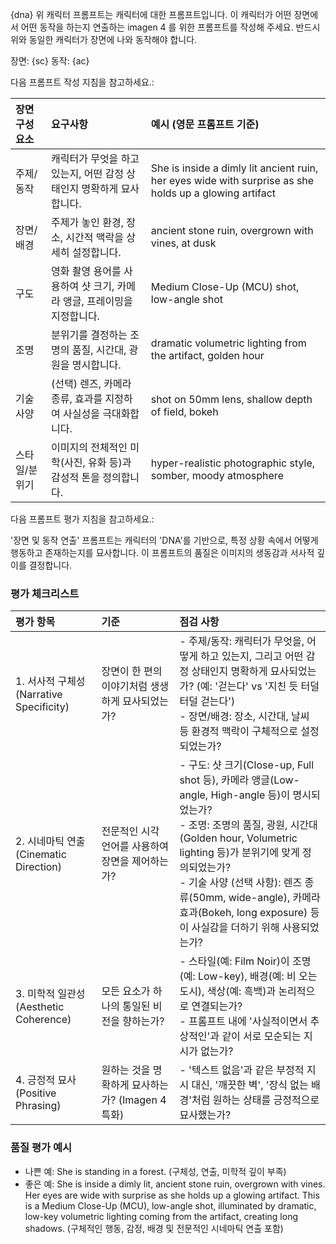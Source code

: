 {dna}
위 캐릭터 프롬프트는 캐릭터에 대한 프롬프트입니다. 이 캐릭터가 어떤 장면에서 어떤 동작을 하는지 연출하는 imagen 4 를 위한 프롬프트를 작성해 주세요. 반드시 위와 동일한 캐릭터가 장면에 나와 동작해야 합니다.

장면: {sc}
동작: {ac}

다음 프롬프트 작성 지침을 참고하세요.:

| 장면 구성 요소 | 요구사항 | 예시 (영문 프롬프트 기준) |
| :--- | :--- | :--- |
| 주제/동작 | 캐릭터가 무엇을 하고 있는지, 어떤 감정 상태인지 명확하게 묘사합니다. | She is inside a dimly lit ancient ruin, her eyes wide with surprise as she holds up a glowing artifact |
| 장면/배경 | 주제가 놓인 환경, 장소, 시간적 맥락을 상세히 설정합니다. | ancient stone ruin, overgrown with vines, at dusk |
| 구도 | 영화 촬영 용어를 사용하여 샷 크기, 카메라 앵글, 프레이밍을 지정합니다. | Medium Close-Up (MCU) shot, low-angle shot |
| 조명 | 분위기를 결정하는 조명의 품질, 시간대, 광원을 명시합니다. | dramatic volumetric lighting from the artifact, golden hour |
| 기술 사양 | (선택) 렌즈, 카메라 종류, 효과를 지정하여 사실성을 극대화합니다. | shot on 50mm lens, shallow depth of field, bokeh |
| 스타일/분위기 | 이미지의 전체적인 미학(사진, 유화 등)과 감성적 톤을 정의합니다. | hyper-realistic photographic style, somber, moody atmosphere |

다음 프롬프트 평가 지침을 참고하세요.:

'장면 및 동작 연출' 프롬프트는 캐릭터의 'DNA'를 기반으로, 특정 상황 속에서 어떻게 행동하고 존재하는지를 묘사합니다. 이 프롬프트의 품질은 이미지의 생동감과 서사적 깊이를 결정합니다.

### 평가 체크리스트

| 평가 항목 | 기준 | 점검 사항 |
| :--- | :--- | :--- |
| 1. 서사적 구체성 (Narrative Specificity) | 장면이 한 편의 이야기처럼 생생하게 묘사되었는가? | - 주제/동작: 캐릭터가 무엇을, 어떻게 하고 있는지, 그리고 어떤 감정 상태인지 명확하게 묘사되었는가? (예: '걷는다' vs '지친 듯 터덜터덜 걷는다')<br>- 장면/배경: 장소, 시간대, 날씨 등 환경적 맥락이 구체적으로 설정되었는가? |
| 2. 시네마틱 연출 (Cinematic Direction) | 전문적인 시각 언어를 사용하여 장면을 제어하는가? | - 구도: 샷 크기(Close-up, Full shot 등), 카메라 앵글(Low-angle, High-angle 등)이 명시되었는가?<br>- 조명: 조명의 품질, 광원, 시간대(Golden hour, Volumetric lighting 등)가 분위기에 맞게 정의되었는가?<br>- 기술 사양 (선택 사항): 렌즈 종류(50mm, wide-angle), 카메라 효과(Bokeh, long exposure) 등이 사실감을 더하기 위해 사용되었는가? |
| 3. 미학적 일관성 (Aesthetic Coherence) | 모든 요소가 하나의 통일된 비전을 향하는가? | - 스타일(예: Film Noir)이 조명(예: Low-key), 배경(예: 비 오는 도시), 색상(예: 흑백)과 논리적으로 연결되는가?<br>- 프롬프트 내에 '사실적이면서 추상적인'과 같이 서로 모순되는 지시가 없는가? |
| 4. 긍정적 묘사 (Positive Phrasing) | 원하는 것을 명확하게 묘사하는가? (Imagen 4 특화) | - '텍스트 없음'과 같은 부정적 지시 대신, '깨끗한 벽', '장식 없는 배경'처럼 원하는 상태를 긍정적으로 묘사했는가? |

### 품질 평가 예시

*   나쁜 예: She is standing in a forest. (구체성, 연출, 미학적 깊이 부족)
*   좋은 예: She is inside a dimly lit, ancient stone ruin, overgrown with vines. Her eyes are wide with surprise as she holds up a glowing artifact. This is a Medium Close-Up (MCU), low-angle shot, illuminated by dramatic, low-key volumetric lighting coming from the artifact, creating long shadows. (구체적인 행동, 감정, 배경 및 전문적인 시네마틱 연출 포함)